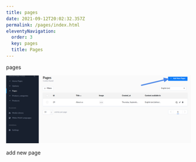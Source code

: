 ```yaml
---
title: pages
date: 2021-09-12T20:02:32.357Z
permalink: /pages/index.html
eleventyNavigation:
  order: 3
  key: pages
  title: Pages
---
```

pages

![](/static/img/pages.png)

add new page